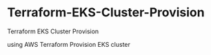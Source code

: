 # Terraform-EKS-Cluster-Provision
Terraform EKS Cluster Provision

using AWS Terraform Provision EKS cluster
